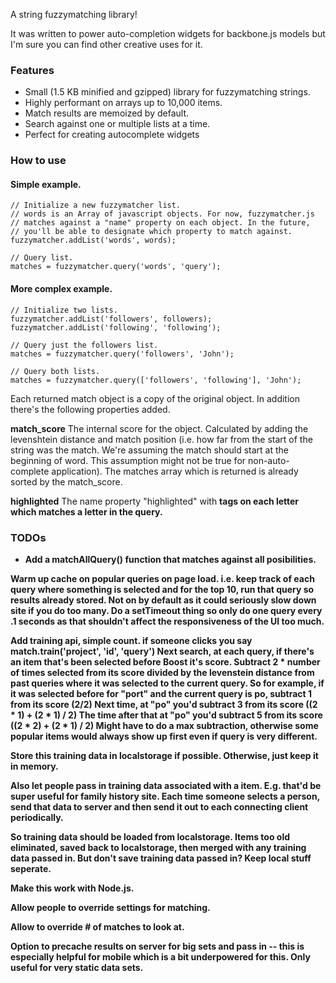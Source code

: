 A string fuzzymatching library!

It was written to power auto-completion widgets for backbone.js models
but I'm sure you can find other creative uses for it.

### Features

* Small (1.5 KB minified and gzipped) library for fuzzymatching strings.
* Highly performant on arrays up to 10,000 items.
* Match results are memoized by default.
* Search against one or multiple lists at a time.
* Perfect for creating autocomplete widgets

### How to use

#### Simple example.

    // Initialize a new fuzzymatcher list.
    // words is an Array of javascript objects. For now, fuzzymatcher.js
    // matches against a "name" property on each object. In the future,
    // you'll be able to designate which property to match against.
    fuzzymatcher.addList('words', words);

    // Query list.
    matches = fuzzymatcher.query('words', 'query');

#### More complex example.

    // Initialize two lists.
    fuzzymatcher.addList('followers', followers);
    fuzzymatcher.addList('following', 'following');

    // Query just the followers list.
    matches = fuzzymatcher.query('followers', 'John');

    // Query both lists.
    matches = fuzzymatcher.query(['followers', 'following'], 'John');

Each returned match object is a copy of the original object. In addition
there's the following properties added.

**match_score** The internal score for the object. Calculated by adding
the levenshtein distance and match position (i.e. how far from the start
of the string was the match. We're assuming the match should start at
the beginning of word. This assumption might not be true for
non-auto-complete application). The matches array which is returned is
already sorted by the match_score.

**highlighted** The name property "highlighted" with <strong> tags on
each letter which matches a letter in the query.

### TODOs

* Add a matchAllQuery() function that matches against all posibilities.

Warm up cache on popular queries on page load. i.e. keep track of each query where something is selected and for the top 10, run that query so results already stored.
Not on by default as it could seriously slow down site if you do too many.
Do a setTimeout thing so only do one query every .1 seconds as that shouldn't affect the responsiveness of the UI too much.

Add training api, simple count. if someone clicks you say match.train('project', 'id', 'query')
Next search, at each query, if there's an item that's been selected before
Boost it's score. Subtract 2 * number of times selected from its score divided by the levenstein distance from past queries where it was selected
to the current query. So for example, if it was selected before for "port" and the current query is po, subtract 1 from its score (2/2)
Next time, at "po" you'd subtract 3 from its score ((2 * 1) + (2 * 1) / 2)
The time after that at "po" you'd subtract 5 from its score ((2 * 2) + (2 * 1) / 2)
Might have to do a max subtraction, otherwise some popular items would always show up first even
if query is very different.

Store this training data in localstorage if possible. Otherwise, just keep it in memory.

Also let people pass in training data associated with a item. E.g. that'd be super useful for family history site.
Each time someone selects a person, send that data to server and then send it out to each connecting client periodically.

So training data should be loaded from localstorage. Items too old eliminated, saved back to localstorage, then merged with any training data passed in.
But don't save training data passed in? Keep local stuff seperate.

Make this work with Node.js.

Allow people to override settings for matching.

Allow to override # of matches to look at.

Option to precache results on server for big sets and pass in -- this is
especially helpful for mobile which is a bit underpowered for this.
Only useful for very static data sets.
